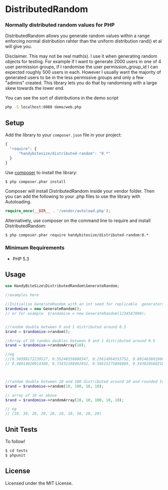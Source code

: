 DistributedRandom
=====================

### Normally distributed random values  for PHP

DistributedRandom allows you generate random values within a range enforcing normal distribution rahter than the uniform distribution rand() et al will give you.

Disclaimer. This may not be real math(s). I use it when generating random objects for testing. For example if I want to generate 2000 users in one of 4 user permission groups, if I randomise the user permission_group_id I can expected roughly 500 users in each. However I usually want the majority of generated users to be in the less permissive groups and only a few "admins" created. This library lets you do that by randomisng with a large skew towards the lower end.

You can see the sort of distributions in the demo script

```bash
php -S localhost:8080 demo/web.php 
```


Setup
-----

 Add the library to your `composer.json` file in your project:

```javascript
{
  "require": {
      "handybitesize/distributed-random": "0.*"
  }
}
```

Use [composer](http://getcomposer.org) to install the library:

```bash
$ php composer.phar install
```

Composer will install DistributedRandom inside your vendor folder. Then you can add the following to your
.php files to use the library with Autoloading.

```php
require_once(__DIR__ . '/vendor/autoload.php');
```

Alternatively, use composer on the command line to require and install DistributedRandom:

```
$ php composer.phar require handybitesize/distributed-random:0.*
```

### Minimum Requirements
 * PHP 5.3

Usage
-----
```php
use HandyBiteSize\DistributedRandom\GenerateRandom;

//examples here

//Initialise GenerateRandom with an int seed for replicable  generators
$randomise = new GenerateRandom();
// or for example  $randomise = new GenerateRandom(1234567890);


//random double between 0 and 1 distributed around 0.5
$rand = $randomise->random();

//Array of 10 randon doubles between 0 and 1 distributed around 0.5
$rand = $randomise->randomArray(10);

//eg
//[0.50398172239527, 0.55248558880547, 0.25614964553752, 0.80148380196869, 0.58439718574973,
// 0.48014020914308, 0.73432188492932, 0.58615275804089, 0.34302056021055, 0.41324347746747]



//random double between 10 and 100 distributed around 10 and rounded to nearest 10
$rand = $randomise->random(10, 100, 10, 10);

// array of 10 as above
$rand = $randomise->randomArray(10, 10, 100, 10, 10);

// eg
// [10, 30, 20, 20, 20, 10, 10, 50, 20, 20]

```


Unit Tests
----------

To follow!


```bash
$ cd tests
$ phpunit
```

License
-------

Licensed under the MIT License.